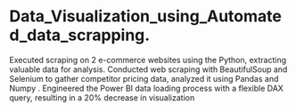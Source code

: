 # Data_Visualization_using_Automated_data_scrapping.
Executed scraping on 2 e-commerce websites using the Python, extracting valuable data for analysis. Conducted web scraping with BeautifulSoup and Selenium to gather competitor pricing data, analyzed it using Pandas and Numpy . Engineered the Power BI data loading process with a flexible DAX query, resulting in a 20% decrease in visualization
